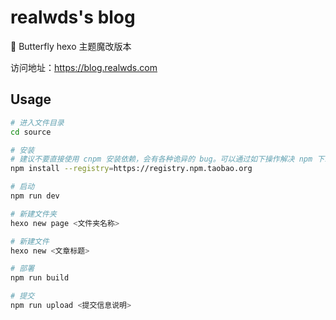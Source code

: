 # realwds's blog

🏡 Butterfly hexo 主题魔改版本

访问地址：https://blog.realwds.com

## Usage

``` sh
# 进入文件目录
cd source

# 安装
# 建议不要直接使用 cnpm 安装依赖，会有各种诡异的 bug。可以通过如下操作解决 npm 下载速度慢的问题
npm install --registry=https://registry.npm.taobao.org

# 启动
npm run dev

# 新建文件夹
hexo new page <文件夹名称>

# 新建文件
hexo new <文章标题>

# 部署
npm run build

# 提交
npm run upload <提交信息说明>
```
